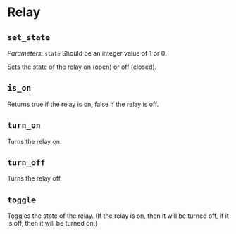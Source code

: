 # Relay

## `set_state`

_Parameters:_ `state` Should be an integer value of 1 or 0.

Sets the state of the relay on (open) or off (closed).

## `is_on`

Returns true if the relay is on, false if the relay is off.

## `turn_on`

Turns the relay on.

## `turn_off`

Turns the relay off.

## `toggle`

Toggles the state of the relay. (If the relay is on, then it will be turned off,
if it is off, then it will be turned on.)

